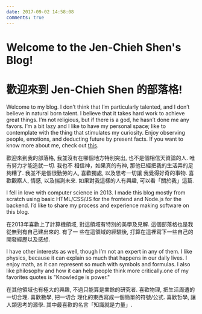 ```yaml
---
date: 2017-09-02 14:58:08
comments: true
---
```


# Welcome to the Jen-Chieh Shen's Blog!
# 歡迎來到 Jen-Chieh Shen 的部落格!

Welcome to my blog. I don’t think that I’m particularly talented, and I don’t
believe in natural born talent. I believe that it takes hard work to achieve
great things. I’m not religious, but if there is a god, he hasn’t done me any
favors. I’m a bit lazy and I like to have my personal space; like to contemplate
with the thing that stimulates my curiosity. Enjoy observing people, emotions,
and deducting future by present facts. If you want to know more about me, check
out <a href="?page=About_sp_Me_sp_-_sp_關於我">this</a>.

歡迎來到我的部落格, 我並沒有在哪個地方特別突出, 也不是個相信天資論的人. 唯有努力才能造就一切. 我也不
相信神，如果真的有神, 那他已經把我的生活弄的足夠糟了. 我並不是個很勤勞的人, 喜歡獨處, 以及思考一切讓
我覺得好奇的事物. 喜歡觀察人, 情感, 以及揣測未來. 如果對我這樣的人有興趣, 可以看「關於我」這篇.

I fell in love with computer science in 2013. I made this blog mostly from scratch
using basic HTML/CSS/JS for the frontend and Node.js for the backend. I’d like to
share my process and experience making software on this blog.

在2013年喜歡上了計算機領域, 對這領域有特別的美學及見解. 這個部落格也是我從無到有自己建出來的. 有了一
些在這領域的經驗後, 打算在這裡寫下一些自己的開發經歷以及感想.

I have other interests as well, though I’m not an expert in any of them. I like
physics, because it can explain so much that happens in our daily lives. I enjoy
math, as it can represent so much with symbols and formulas. I also like philosophy
and how it can help people think more critically.one of my favorites quotes is
"Knowledge is power."

在其他領域也有極大的興趣, 不過只能算是業餘的研究者. 喜歡物理, 把生活周遭的一切合理. 喜歡數學, 把一切合
理化的東西寫成一個簡單的符號/公式. 喜歡哲學, 讓人類思考的源學. 其中最喜歡的名言「知識就是力量」.
